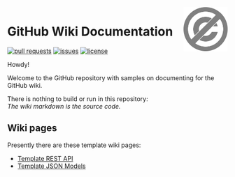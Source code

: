 <a href="./LICENSE.md">
<img src="./images/public-domain.svg" alt="Public Domain"
align="right" width="20%" height="auto"/>
</a>

# GitHub Wiki Documentation

[![pull requests](https://img.shields.io/github/issues-pr/binkley/wiki-docs.svg)](https://github.com/binkley/wiki-docs/pulls)
[![issues](https://img.shields.io/github/issues/binkley/wiki-docs.svg)](https://github.com/binkley/wiki-docs/issues/)
[![license](https://img.shields.io/badge/license-Public%20Domain-blue.svg)](http://unlicense.org/)

Howdy!

Welcome to the GitHub repository with samples on documenting for the GitHub
wiki.

There is nothing to build or run in this repository:<br/>
_The wiki markdown is the source code._

## Wiki pages

Presently there are these template wiki pages:

* [Template REST API](./wiki/Template-REST-API)
* [Template JSON Models](./wiki/Template-JSON-Models)
